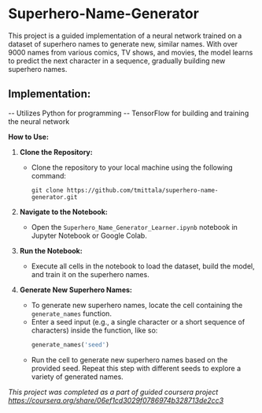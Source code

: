 # Superhero-Name-Generator

This project is a guided implementation of a neural network trained on a dataset of superhero names to generate new, similar names. With over 9000 names from various comics, TV shows, and movies, the model learns to predict the next character in a sequence, gradually building new superhero names.

## Implementation:

-- Utilizes Python for programming
-- TensorFlow for building and training the neural network

**How to Use:**

1. **Clone the Repository:**
   - Clone the repository to your local machine using the following command:
     ```
     git clone https://github.com/tmittala/superhero-name-generator.git
     ```

2. **Navigate to the Notebook:**
   - Open the `Superhero_Name_Generator_Learner.ipynb` notebook in Jupyter Notebook or Google Colab.

3. **Run the Notebook:**
   - Execute all cells in the notebook to load the dataset, build the model, and train it on the superhero names.

4. **Generate New Superhero Names:**
   - To generate new superhero names, locate the cell containing the `generate_names` function.
   - Enter a seed input (e.g., a single character or a short sequence of characters) inside the function, like so:
     ```python
     generate_names('seed')
     ```
   - Run the cell to generate new superhero names based on the provided seed. Repeat this step with different seeds to explore a variety of generated names.

*This project was completed as a part of guided coursera project https://coursera.org/share/06ef1cd3029f0786974b328713de2cc3*
